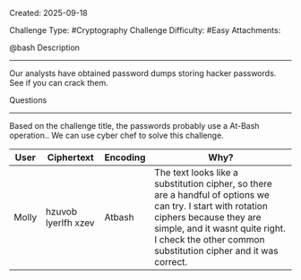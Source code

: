 Created: 2025-09-18

Challenge Type: #Cryptography
Challenge Difficulty: #Easy
Attachments:

@bash
Description
***
Our analysts have obtained password dumps storing hacker passwords. See if you can crack them.

Questions
***
Based on the challenge title, the passwords probably use a At-Bash operation.. We can use cyber chef to solve this challenge.

| User  | Ciphertext          | Encoding | Why?                                                                                                                                                                                                                                       |
| ----- | ------------------- | -------- | ------------------------------------------------------------------------------------------------------------------------------------------------------------------------------------------------------------------------------------------ |
| Molly | hzuvob lyerlfh xzev | Atbash   | The text looks like a substitution cipher, so there are a handful of options we can try. I start with rotation ciphers because they are simple, and it wasnt quite right. I check the other common substitution cipher and it was correct. |
